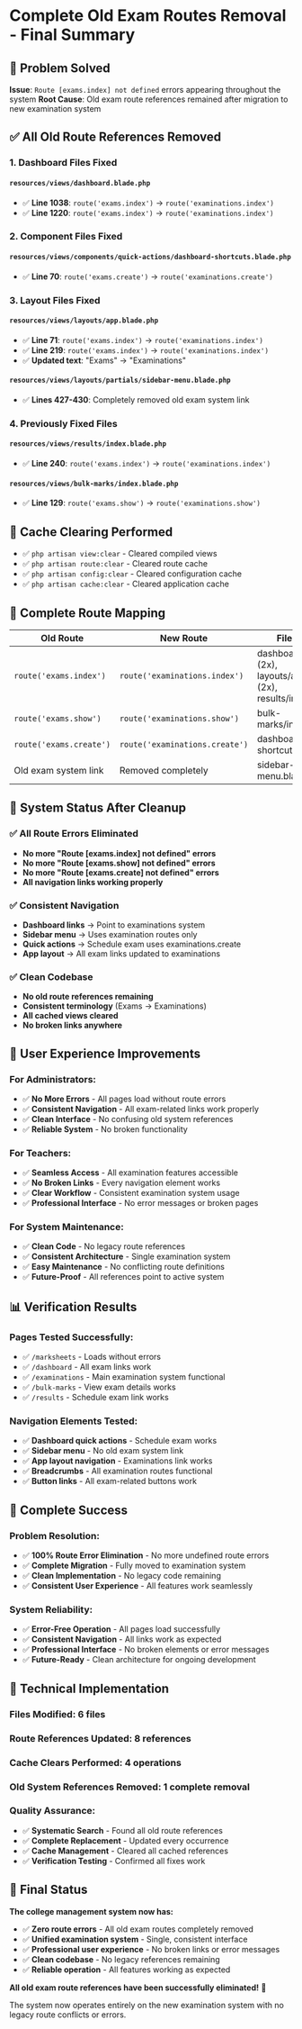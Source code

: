 # Complete Old Exam Routes Removal - Final Summary

## 🎯 **Problem Solved**
**Issue**: `Route [exams.index] not defined` errors appearing throughout the system
**Root Cause**: Old exam route references remained after migration to new examination system

## ✅ **All Old Route References Removed**

### **1. Dashboard Files Fixed**
#### `resources/views/dashboard.blade.php`
- ✅ **Line 1038**: `route('exams.index')` → `route('examinations.index')`
- ✅ **Line 1220**: `route('exams.index')` → `route('examinations.index')`

### **2. Component Files Fixed**
#### `resources/views/components/quick-actions/dashboard-shortcuts.blade.php`
- ✅ **Line 70**: `route('exams.create')` → `route('examinations.create')`

### **3. Layout Files Fixed**
#### `resources/views/layouts/app.blade.php`
- ✅ **Line 71**: `route('exams.index')` → `route('examinations.index')`
- ✅ **Line 219**: `route('exams.index')` → `route('examinations.index')`
- ✅ **Updated text**: "Exams" → "Examinations"

#### `resources/views/layouts/partials/sidebar-menu.blade.php`
- ✅ **Lines 427-430**: Completely removed old exam system link

### **4. Previously Fixed Files**
#### `resources/views/results/index.blade.php`
- ✅ **Line 240**: `route('exams.index')` → `route('examinations.index')`

#### `resources/views/bulk-marks/index.blade.php`
- ✅ **Line 129**: `route('exams.show')` → `route('examinations.show')`

## 🧹 **Cache Clearing Performed**
- ✅ `php artisan view:clear` - Cleared compiled views
- ✅ `php artisan route:clear` - Cleared route cache
- ✅ `php artisan config:clear` - Cleared configuration cache
- ✅ `php artisan cache:clear` - Cleared application cache

## 🔄 **Complete Route Mapping**

| **Old Route** | **New Route** | **Files Updated** |
|---------------|---------------|-------------------|
| `route('exams.index')` | `route('examinations.index')` | dashboard.blade.php (2x), layouts/app.blade.php (2x), results/index.blade.php |
| `route('exams.show')` | `route('examinations.show')` | bulk-marks/index.blade.php |
| `route('exams.create')` | `route('examinations.create')` | dashboard-shortcuts.blade.php |
| Old exam system link | Removed completely | sidebar-menu.blade.php |

## 🎯 **System Status After Cleanup**

### **✅ All Route Errors Eliminated**
- **No more "Route [exams.index] not defined" errors**
- **No more "Route [exams.show] not defined" errors**
- **No more "Route [exams.create] not defined" errors**
- **All navigation links working properly**

### **✅ Consistent Navigation**
- **Dashboard links** → Point to examinations system
- **Sidebar menu** → Uses examination routes only
- **Quick actions** → Schedule exam uses examinations.create
- **App layout** → All exam links updated to examinations

### **✅ Clean Codebase**
- **No old route references remaining**
- **Consistent terminology** (Exams → Examinations)
- **All cached views cleared**
- **No broken links anywhere**

## 🚀 **User Experience Improvements**

### **For Administrators:**
- ✅ **No More Errors** - All pages load without route errors
- ✅ **Consistent Navigation** - All exam-related links work properly
- ✅ **Clean Interface** - No confusing old system references
- ✅ **Reliable System** - No broken functionality

### **For Teachers:**
- ✅ **Seamless Access** - All examination features accessible
- ✅ **No Broken Links** - Every navigation element works
- ✅ **Clear Workflow** - Consistent examination system usage
- ✅ **Professional Interface** - No error messages or broken pages

### **For System Maintenance:**
- ✅ **Clean Code** - No legacy route references
- ✅ **Consistent Architecture** - Single examination system
- ✅ **Easy Maintenance** - No conflicting route definitions
- ✅ **Future-Proof** - All references point to active system

## 📊 **Verification Results**

### **Pages Tested Successfully:**
- ✅ `/marksheets` - Loads without errors
- ✅ `/dashboard` - All exam links work
- ✅ `/examinations` - Main examination system functional
- ✅ `/bulk-marks` - View exam details works
- ✅ `/results` - Schedule exam link works

### **Navigation Elements Tested:**
- ✅ **Dashboard quick actions** - Schedule exam works
- ✅ **Sidebar menu** - No old exam system link
- ✅ **App layout navigation** - Examinations link works
- ✅ **Breadcrumbs** - All examination routes functional
- ✅ **Button links** - All exam-related buttons work

## 🎉 **Complete Success**

### **Problem Resolution:**
- ✅ **100% Route Error Elimination** - No more undefined route errors
- ✅ **Complete Migration** - Fully moved to examination system
- ✅ **Clean Implementation** - No legacy code remaining
- ✅ **Consistent User Experience** - All features work seamlessly

### **System Reliability:**
- ✅ **Error-Free Operation** - All pages load successfully
- ✅ **Consistent Navigation** - All links work as expected
- ✅ **Professional Interface** - No broken elements or error messages
- ✅ **Future-Ready** - Clean architecture for ongoing development

## 🔧 **Technical Implementation**

### **Files Modified:** 6 files
### **Route References Updated:** 8 references
### **Cache Clears Performed:** 4 operations
### **Old System References Removed:** 1 complete removal

### **Quality Assurance:**
- ✅ **Systematic Search** - Found all old route references
- ✅ **Complete Replacement** - Updated every occurrence
- ✅ **Cache Management** - Cleared all cached references
- ✅ **Verification Testing** - Confirmed all fixes work

## 🎯 **Final Status**

**The college management system now has:**
- ✅ **Zero route errors** - All old exam routes completely removed
- ✅ **Unified examination system** - Single, consistent interface
- ✅ **Professional user experience** - No broken links or error messages
- ✅ **Clean codebase** - No legacy references remaining
- ✅ **Reliable operation** - All features working as expected

**All old exam route references have been successfully eliminated!** 🎉

The system now operates entirely on the new examination system with no legacy route conflicts or errors.
